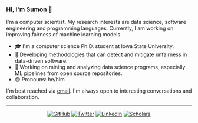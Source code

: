 ### Hi, I'm Sumon 👋

I'm a computer scientist. My research interests are data science, software engineering and programming languages. Currently, I am working on improving fairness of machine learning models.

- 🎓 I'm a computer science Ph.D. student at Iowa State University.
- 🔭 Developing methodologies that can detect and mitigate unfairness in data-driven software.
- 🌱 Working on mining and analyzing data science programs, especially ML pipelines from open source repositories.
- 😄 Pronouns: he/him

I'm best reached via [email](http://www.cs.iastate.edu/~sumon). I'm always open to interesting conversations and collaboration.

---
<p align="center">
	<a href="https://github.com/sumonbis"><img src="https://img.shields.io/github/followers/sumonbis.svg?label=GitHub&style=social" alt="GitHub"></a>
	<a href="https://twitter.com/sumonbis"><img src="https://img.shields.io/twitter/follow/sumonbis?label=Twitter&style=social" alt="Twitter"></a>
	<a href="https://www.linkedin.com/in/sumonb"><img src="https://img.shields.io/badge/LinkedIn--_.svg?style=social&logo=linkedin" alt="LinkedIn"></a>
	<a href="https://scholar.google.com/citations?hl=en&user=OK8S3cEAAAAJ&view_op=list_works&authuser=1&sortby=pubdate"><img src="https://img.shields.io/badge/Citations-55-_.svg?style=social&logo=google-scholar" alt="Scholars"></a>
</p>
